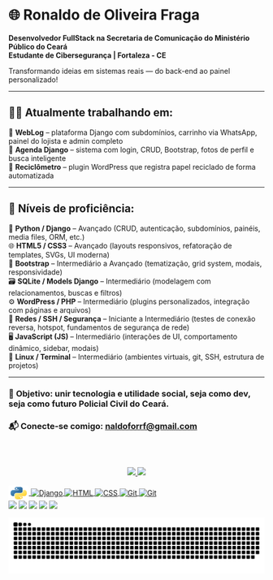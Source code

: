 # 🌐 **Ronaldo de Oliveira Fraga**  
**Desenvolvedor FullStack na Secretaria de Comunicação do Ministério Público do Ceará**  
**Estudante de Cibersegurança | Fortaleza - CE**

Transformando ideias em sistemas reais — do back-end ao painel personalizado!

---

## 👨‍💻 **Atualmente trabalhando em:**

🔹 **WebLog** – plataforma Django com subdomínios, carrinho via WhatsApp, painel do lojista e admin completo  
🔹 **Agenda Django** – sistema com login, CRUD, Bootstrap, fotos de perfil e busca inteligente  
🔹 **Reciclômetro** – plugin WordPress que registra papel reciclado de forma automatizada

---

## 🧠 **Níveis de proficiência:**

🐍 **Python / Django** – Avançado (CRUD, autenticação, subdomínios, painéis, media files, ORM, etc.)  
🌐 **HTML5 / CSS3** – Avançado (layouts responsivos, refatoração de templates, SVGs, UI moderna)  
🎨 **Bootstrap** – Intermediário a Avançado (tematização, grid system, modais, responsividade)  
🗃️ **SQLite / Models Django** – Intermediário (modelagem com relacionamentos, buscas e filtros)  
⚙️ **WordPress / PHP** – Intermediário (plugins personalizados, integração com páginas e arquivos)  
📡 **Redes / SSH / Segurança** – Iniciante a Intermediário (testes de conexão reversa, hotspot, fundamentos de segurança de rede)  
🖥️ **JavaScript (JS)** – Intermediário (interações de UI, comportamento dinâmico, sidebar, modais)  
🐧 **Linux / Terminal** – Intermediário (ambientes virtuais, git, SSH, estrutura de projetos)

---

### 🎯 **Objetivo:** unir tecnologia e utilidade social, seja como dev, seja como futuro Policial Civil do Ceará.

### 📬 **Conecte-se comigo:** naldoforrf@gmail.com


<br><br>


<div align="center">
  <a href="https://github.com/ronaldo251">
  <img height="180em" src="https://github-readme-stats.vercel.app/api?username=ronaldo251&show_icons=true&theme=dark&include_all_commits=true&count_private=true"/>
  <img height="180em" src="https://github-readme-stats.vercel.app/api/top-langs/?username=ronaldo251&layout=compact&langs_count=7&theme=dark"/>
</div>
  </div>
<div style="display: inline_block"><br>
  <img align="center" alt="Python" height="30" width="40" src="https://raw.githubusercontent.com/devicons/devicon/master/icons/python/python-original.svg">
  <img align="center" alt="Django" height="30" width="40" src="https://cdn.jsdelivr.net/gh/devicons/devicon/icons/django/django-plain.svg" />
  <img align="center" alt="HTML" height="30" width="40" src="https://cdn.jsdelivr.net/gh/devicons/devicon/icons/html5/html5-original.svg" />
  <img align="center" alt="CSS" height="30" width="40" src="https://cdn.jsdelivr.net/gh/devicons/devicon/icons/css3/css3-original.svg" />
  <img align="center" alt="Git" height="30" width="40" src="https://cdn.jsdelivr.net/gh/devicons/devicon/icons/linux/linux-original.svg" />
  <img align="center" alt="Git" height="30" width="40" src="https://cdn.jsdelivr.net/gh/devicons/devicon/icons/git/git-original.svg" />
</div>
<div> 
  <a href="https://instagram.com/_sr.coronel" target="_blank"><img src="https://img.shields.io/badge/-Instagram-%23E4405F?style=for-the-badge&logo=instagram&logoColor=white" target="_blank"></a>
 	<a href="https://www.twitch.tv/belarus251" target="_blank"><img src="https://img.shields.io/badge/Twitch-9146FF?style=for-the-badge&logo=twitch&logoColor=white" target="_blank"></a>
 <a href="https://discord.com/pimenta616" target="_blank"><img src="https://img.shields.io/badge/Discord-7289DA?style=for-the-badge&logo=discord&logoColor=white" target="_blank"></a> 
  <a href = "mailto:naldoforrf@gmail.com"><img src="https://img.shields.io/badge/-Gmail-%23333?style=for-the-badge&logo=gmail&logoColor=white" target="_blank"></a>
  <a href="https://www.linkedin.com/in/ronaldo-fraga-49a11114a/" target="_blank"><img src="https://img.shields.io/badge/-LinkedIn-%230077B5?style=for-the-badge&logo=linkedin&logoColor=white" target="_blank"></a> 

![snake dark gif](https://github.com/Ronaldo251/Ronaldo251/blob/main/dist/github-contribution-grid-snake-dark.svg?palette=github-dark)






 
</div>
